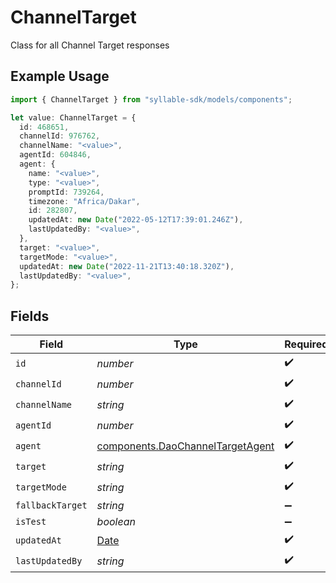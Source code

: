 # ChannelTarget

Class for all Channel Target responses

## Example Usage

```typescript
import { ChannelTarget } from "syllable-sdk/models/components";

let value: ChannelTarget = {
  id: 468651,
  channelId: 976762,
  channelName: "<value>",
  agentId: 604846,
  agent: {
    name: "<value>",
    type: "<value>",
    promptId: 739264,
    timezone: "Africa/Dakar",
    id: 282807,
    updatedAt: new Date("2022-05-12T17:39:01.246Z"),
    lastUpdatedBy: "<value>",
  },
  target: "<value>",
  targetMode: "<value>",
  updatedAt: new Date("2022-11-21T13:40:18.320Z"),
  lastUpdatedBy: "<value>",
};
```

## Fields

| Field                                                                                         | Type                                                                                          | Required                                                                                      | Description                                                                                   |
| --------------------------------------------------------------------------------------------- | --------------------------------------------------------------------------------------------- | --------------------------------------------------------------------------------------------- | --------------------------------------------------------------------------------------------- |
| `id`                                                                                          | *number*                                                                                      | :heavy_check_mark:                                                                            | N/A                                                                                           |
| `channelId`                                                                                   | *number*                                                                                      | :heavy_check_mark:                                                                            | N/A                                                                                           |
| `channelName`                                                                                 | *string*                                                                                      | :heavy_check_mark:                                                                            | N/A                                                                                           |
| `agentId`                                                                                     | *number*                                                                                      | :heavy_check_mark:                                                                            | N/A                                                                                           |
| `agent`                                                                                       | [components.DaoChannelTargetAgent](../../models/components/daochanneltargetagent.md)          | :heavy_check_mark:                                                                            | N/A                                                                                           |
| `target`                                                                                      | *string*                                                                                      | :heavy_check_mark:                                                                            | N/A                                                                                           |
| `targetMode`                                                                                  | *string*                                                                                      | :heavy_check_mark:                                                                            | N/A                                                                                           |
| `fallbackTarget`                                                                              | *string*                                                                                      | :heavy_minus_sign:                                                                            | N/A                                                                                           |
| `isTest`                                                                                      | *boolean*                                                                                     | :heavy_minus_sign:                                                                            | N/A                                                                                           |
| `updatedAt`                                                                                   | [Date](https://developer.mozilla.org/en-US/docs/Web/JavaScript/Reference/Global_Objects/Date) | :heavy_check_mark:                                                                            | N/A                                                                                           |
| `lastUpdatedBy`                                                                               | *string*                                                                                      | :heavy_check_mark:                                                                            | N/A                                                                                           |